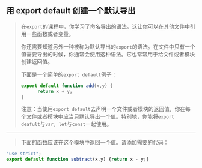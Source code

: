 ## 用 export default 创建一个默认导出

> 在`export`的课程中，你学习了命名导出的语法。这让你可以在其他文件中引用一些函数或者变量。
>
> 你还需要知道另外一种被称为默认导出的`export`的语法。在文件中只有一个值需要导出的时候，你通常会使用这种语法。它也常常用于给文件或者模块创建返回值。
>
> 下面是一个简单的`export default`例子：
>
> ```js
> export default function add(x,y) {
>   	return x + y;
> }
> ```
>
> 注意：当使用`export default`去声明一个文件或者模块的返回值，你在每个文件或者模块中应当只默认导出一个值。特别地，你能将`export deafult`与`var`，`let`与`const`一起使用。

---

> 下面的函数应该在这个模块中返回一个值。请添加需要的代码：

```js
"use strict";
export default function subtract(x,y) {return x - y;}
```

